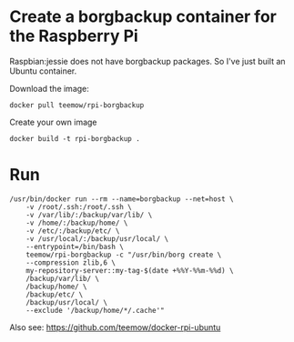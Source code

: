 # Create a borgbackup container for the Raspberry Pi

Raspbian:jessie does not have borgbackup packages. So I've just built an Ubuntu container.

Download the image:

```
docker pull teemow/rpi-borgbackup
```

Create your own image

```
docker build -t rpi-borgbackup .
```

# Run

```
/usr/bin/docker run --rm --name=borgbackup --net=host \
    -v /root/.ssh:/root/.ssh \
    -v /var/lib/:/backup/var/lib/ \
    -v /home/:/backup/home/ \
    -v /etc/:/backup/etc/ \
    -v /usr/local/:/backup/usr/local/ \
    --entrypoint=/bin/bash \
    teemow/rpi-borgbackup -c "/usr/bin/borg create \
    --compression zlib,6 \
    my-repository-server::my-tag-$(date +%%Y-%%m-%%d) \
    /backup/var/lib/ \
    /backup/home/ \
    /backup/etc/ \
    /backup/usr/local/ \
    --exclude '/backup/home/*/.cache'"
```

Also see: https://github.com/teemow/docker-rpi-ubuntu

